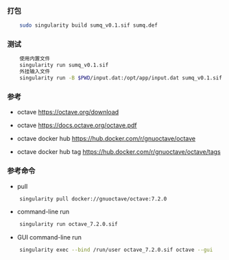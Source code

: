 
### 打包
```bash
    sudo singularity build sumq_v0.1.sif sumq.def
```
### 测试
```bash
    使用内置文件
	singularity run sumq_v0.1.sif
    外挂输入文件
	singularity run -B $PWD/input.dat:/opt/app/input.dat sumq_v0.1.sif
```

### 参考

- octave https://octave.org/download

- octave  https://docs.octave.org/octave.pdf

- octave docker hub  https://hub.docker.com/r/gnuoctave/octave

- octave docker hub tag https://hub.docker.com/r/gnuoctave/octave/tags


### 参考命令

- pull 
```bash
    singularity pull docker://gnuoctave/octave:7.2.0
```

- command-line run 
```bash
    singularity run octave_7.2.0.sif
```

- GUI command-line run 
```bash
    singularity exec --bind /run/user octave_7.2.0.sif octave --gui
```
